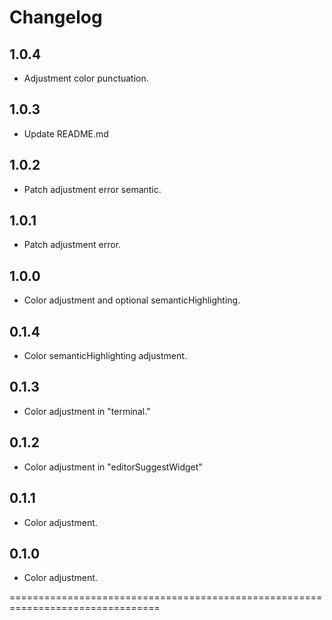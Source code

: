# Changelog

## 1.0.4

- Adjustment color punctuation.

## 1.0.3

- Update README.md

## 1.0.2

- Patch adjustment error semantic.

## 1.0.1

- Patch adjustment error.

## 1.0.0

- Color adjustment and optional semanticHighlighting.

## 0.1.4

- Color semanticHighlighting adjustment.

## 0.1.3

- Color adjustment in "terminal."

## 0.1.2

- Color adjustment in "editorSuggestWidget"

## 0.1.1

- Color adjustment.

## 0.1.0

- Color adjustment.

================================================================================
